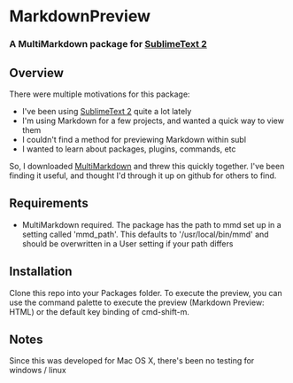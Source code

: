 # MarkdownPreview #
### A MultiMarkdown package for [SublimeText 2][subl] ###

## Overview ##
There were multiple motivations for this package:

* I've been using [SublimeText 2][subl] quite a lot lately
* I'm using Markdown for a few projects, and wanted a quick way to view them
* I couldn't find a method for previewing Markdown within subl
* I wanted to learn about packages, plugins, commands, etc

So, I downloaded [MultiMarkdown][mmd] and threw this quickly together. I've been finding it useful, and thought I'd through it up on github for others to find.



## Requirements ##
*	MultiMarkdown required. The package has the path to mmd set up in a setting called 'mmd_path'. This defaults to '/usr/local/bin/mmd' and should be overwritten in a User setting if your path differs


## Installation ##
Clone this repo into your Packages folder. To execute the preview, you can use the command palette to execute the preview (Markdown Preview: HTML) or the default key binding of cmd-shift-m.

## Notes ##
Since this was developed for Mac OS X, there's been no testing for windows / linux

[mmd]: http://fletcherpenney.net/multimarkdown/

[subl]: http://www.sublimetext.com/2
